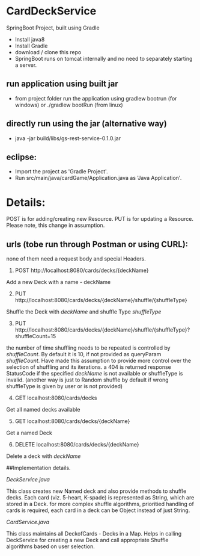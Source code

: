 # CardDeckService

SpringBoot Project, built using Gradle

*	Install java8
*	Install Gradle
*	download / clone this repo
*	SpringBoot runs on tomcat internally and no need to separately starting a server.


## run application using built jar
*	from project folder run the application using
	gradlew bootrun (for windows) or ./gradlew bootRun (from linux)

## directly run using the jar (alternative way)
*	java -jar build/libs/gs-rest-service-0.1.0.jar

## eclipse:
*	Import the project as 'Gradle Project'.
*	Run src/main/java/cardGame/Application.java as 'Java Application'.



# Details:

POST is for adding/creating new Resource. PUT is for updating a Resource. 
Please note, this change in assumption.

## urls (tobe run through Postman or using CURL):
none of them need a request body and special Headers.

1.	POST http://localhost:8080/cards/decks/{deckName}

Add a new Deck with a name - deckName
	
	
2.	PUT  http://localhost:8080/cards/decks/{deckName}/shuffle/{shuffleType}

Shuffle the Deck with *deckName* and shuffle Type *shuffleType*
	
	
3.	PUT  http://localhost:8080/cards/decks/{deckName}/shuffle/{shuffleType}?shuffleCount=15

the number of time shuffling needs to be repeated is controlled by *shuffleCount*. 
By default it is 10, if not provided as queryParam *shuffleCount*. 
Have made this assumption to provide more control over the selection of shuffling and its iterations.
a 404 is returned response StatusCode if the specified *deckName* is not available or shuffleType is invalid. 
(another way is just to Random shuffle by default if wrong shuffleType is given by user or is not provided)
	
	
4.	GET localhost:8080/cards/decks

Get all named decks available
	
	
5. 	GET localhost:8080/cards/decks/{deckName}

Get a named Deck 
	

6.	DELETE localhost:8080/cards/decks/{deckName}

Delete a deck with *deckName*
	
	
	
##Implementation details.

*DeckService.java*

This class creates new Named deck and also provide methods to shuffle decks.
Each card (viz. 5-heart, K-spade) is represented as String, which are stored in a Deck. 
for more complex shuffle algorithms,  prioritied handling of cards is required, each card in a deck can be Object instead of just String.
	
*CardService.java*
	
This class maintains all DeckofCards - Decks in a Map.
Helps in calling DeckService for creating a new Deck and call appropriate Shuffle algorithms based on user selection.
	

